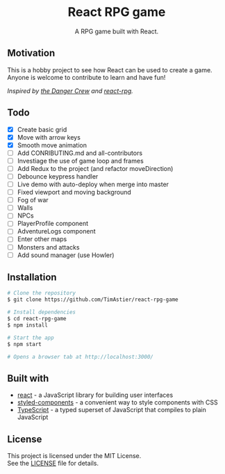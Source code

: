 <div align="center">
<h1>React RPG game</h1>

<p>A RPG game built with React.</p>
</div>

## Motivation

This is a hobby project to see how React can be used to create a game.  
Anyone is welcome to contribute to learn and have fun!

_Inspired by [the Danger Crew](https://thedangercrew.com/) and [react-rpg](https://github.com/ASteinheiser/react-rpg.com)._

## Todo

- [x] Create basic grid
- [x] Move with arrow keys
- [x] Smooth move animation
- [ ] Add CONRIBUTING.md and all-contributors
- [ ] Investiage the use of game loop and frames
- [ ] Add Redux to the project (and refactor moveDirection)
- [ ] Debounce keypress handler
- [ ] Live demo with auto-deploy when merge into master
- [ ] Fixed viewport and moving background
- [ ] Fog of war
- [ ] Walls
- [ ] NPCs
- [ ] PlayerProfile component
- [ ] AdventureLogs component
- [ ] Enter other maps
- [ ] Monsters and attacks
- [ ] Add sound manager (use Howler)

## Installation

```sh
# Clone the repository
$ git clone https://github.com/TimAstier/react-rpg-game

# Install dependencies
$ cd react-rpg-game
$ npm install

# Start the app
$ npm start

# Opens a browser tab at http://localhost:3000/
```

## Built with

- [react](https://reactjs.org/) - a JavaScript library for building user interfaces
- [styled-components](https://www.styled-components.com/) - a convenient way to style components with CSS
- [TypeScript](https://www.typescriptlang.org/) - a typed superset of JavaScript that compiles to plain JavaScript

## License

This project is licensed under the MIT License.  
See the [LICENSE](./LICENSE) file for details.
